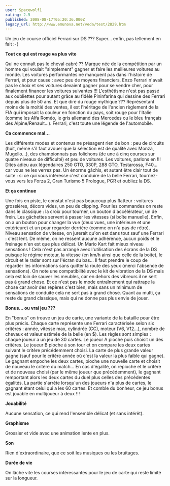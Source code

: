 ```yaml
---
user: Spacewolf1
rating: 2.5
published: 2008-08-17T05:20:36.000Z
legacy_url: http://www.emunova.net/veda/test/2829.htm
---
```

Un jeu de course officiel Ferrari sur DS ??? Super... enfin, pas tellement en fait :-(  

  

**Tout ce qui est rouge va plus vite**  

Qui ne connaît pas le cheval cabré ?? Marque née de la compétition par un homme qui voulait "simplement" gagner et faire les meilleures voitures au monde. Les voitures performantes ne manquent pas dans l'histoire de Ferrari, et pour cause : avec peu de moyens financiers, Enzo Ferrari n'avait pas le choix et ses voitures devaient gagner pour se vendre cher, pour finalement financer les voitures suivantes !!! L'esthétisme n'est pas passé aux oubliettes pour autant grâce au fidèle Pininfarina qui dessine des Ferrari depuis plus de 50 ans. Et que dire du rouge mythique ??? Représentant moins de la moitié des ventes, il est l'héritage de l'ancien règlement de la FIA qui imposait la couleur en fonction du pays, soit rouge pour l'Italie (comme les Alfa Roméo, le gris allemand des Mercedes ou le bleu français des Alpine/Renault...). Ferrari, c'est toute une légende de l'automobile.  

  

**Ca commence mal...**  

Les différents modes et contenus ne présagent rien de bon : peu de circuits (huit, même s'il faut avouer que la sélection est de qualité avec Monza, Mugello...), des championnats pas folichons (de une à cinq courses sur quatre niveaux de difficulté) et peu de voitures. Les voitures, parlons en !!! Dites adieu aux légendaires 250 GTO, 330P, 288 GTO, Testarossa, F40... car vous ne les verrez pas. Un énorme gâchis, et autant être clair tout de suite : si ce qui vous intéresse c'est conduire de la belle Ferrari, tournez-vous vers les Forza 2, Gran Turismo 5 Prologue, PGR et oubliez la DS.  

  

**Et ça continue**  

Une fois en piste, le constat n'est pas beaucoup plus flatteur : voitures grossières, décors vides, un peu de clipping. Pour les commandes on reste dans le classique : la croix pour tourner, un bouton d'accélérateur, un de frein. Les gâchettes servent à passer les vitesses (si boîte manuelle). Enfin, on a un bouton pour changer la vue (deux vues, une intérieure et une extérieure) et un pour regarder derrière (comme on n'a pas de rétro). Niveau sensation de vitesse, on jurerait qu'on est dans tout sauf une Ferrari : c'est lent. De même, on ne ressent aucune adhérence, aucun poids et le freinage n'en est que plus délicat. Un Mario Kart fait mieux niveau sensations ! Cela n'est pas arrangé avec l'utilisation des écrans de la DS puisque le régime moteur, la vitesse (en km/h ainsi que celle de la boite), le circuit et le radar sont sur l'écran du bas... Il faut prendre le coup de regarder les informations sans quitter la route des yeux (merci l'absence de sensations). On note une compatibilité avec le kit de vibration de la DS mais cela est loin de sauver les meubles, car en dehors des vibreurs il ne sert pas à grand chose. Et ce n'est pas le mode entraînement qui rattrape la chose car avoir des repères c'est bien, mais sans un minimum de sensations de conduite cela ne sert pas à grand chose. Quant au multi, ça reste du grand classique, mais qui ne donne pas plus envie de jouer.  

  

**Bonus... ou vrai jeu ???**  

En "bonus" on trouve un jeu de carte, une variante de la bataille pour être plus précis. Chaque carte représente une Ferrari caractérisée selon six critères : année, vitesse max, cylindrée (CC), moteur (V6, V12...), nombre de chevaux et valeur estimée de la belle (en $). Les règles sont simples : chaque joueur a un jeu de 30 cartes. Le joueur A pioche puis choisit un des critères. Le joueur B pioche à son tour et on compare les deux cartes suivant le critère précédemment choisi. La carte de plus grande valeur gagne (sauf pour le critère année où c'est la valeur la plus faible qui gagne). Le gagnant empoche les deux cartes, pioche une nouvelle carte et choisit de nouveau le critère du match... En cas d'égalité, on repioche et le critère et de nouveau choisi (par le même joueur que précédemment), le gagnant remportant alors les deux cartes du duel plus celles des précédentes égalités. La partie s'arrête lorsqu'un des joueurs n'a plus de cartes, le gagnant étant celui qui a les 60 cartes. Et comble du bonheur, ce jeu bonus est jouable en multijoueur à deux !!!  

  

  

**Jouabilité**  

Aucune sensation, ce qui rend l'ensemble délicat (et sans intérêt).  

**Graphisme**  

Grossier et vide avec une animation lente en plus.  

**Son**  

Rien d'extraordinaire, que ce soit les musiques ou les bruitages.  

**Durée de vie**  

On lâche vite les courses intéressantes pour le jeu de carte qui reste limité sur la longueur.